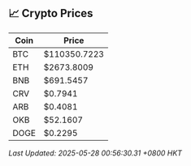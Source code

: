 ## 📈 Crypto Prices

| Coin | Price |
| ---- | ----- |
| BTC | $110350.7223 |
| ETH | $2673.8009 |
| BNB | $691.5457 |
| CRV | $0.7941 |
| ARB | $0.4081 |
| OKB | $52.1607 |
| DOGE | $0.2295 |

_Last Updated: 2025-05-28 00:56:30.31 +0800 HKT_